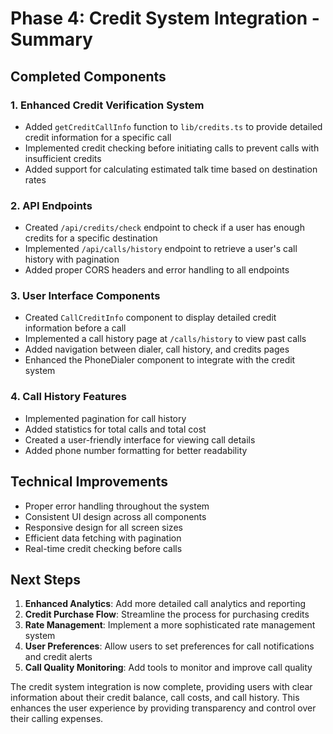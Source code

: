 # Phase 4: Credit System Integration - Summary

## Completed Components

### 1. Enhanced Credit Verification System

- Added `getCreditCallInfo` function to `lib/credits.ts` to provide detailed credit information for a specific call
- Implemented credit checking before initiating calls to prevent calls with insufficient credits
- Added support for calculating estimated talk time based on destination rates

### 2. API Endpoints

- Created `/api/credits/check` endpoint to check if a user has enough credits for a specific destination
- Implemented `/api/calls/history` endpoint to retrieve a user's call history with pagination
- Added proper CORS headers and error handling to all endpoints

### 3. User Interface Components

- Created `CallCreditInfo` component to display detailed credit information before a call
- Implemented a call history page at `/calls/history` to view past calls
- Added navigation between dialer, call history, and credits pages
- Enhanced the PhoneDialer component to integrate with the credit system

### 4. Call History Features

- Implemented pagination for call history
- Added statistics for total calls and total cost
- Created a user-friendly interface for viewing call details
- Added phone number formatting for better readability

## Technical Improvements

- Proper error handling throughout the system
- Consistent UI design across all components
- Responsive design for all screen sizes
- Efficient data fetching with pagination
- Real-time credit checking before calls

## Next Steps

1. **Enhanced Analytics**: Add more detailed call analytics and reporting
2. **Credit Purchase Flow**: Streamline the process for purchasing credits
3. **Rate Management**: Implement a more sophisticated rate management system
4. **User Preferences**: Allow users to set preferences for call notifications and credit alerts
5. **Call Quality Monitoring**: Add tools to monitor and improve call quality

The credit system integration is now complete, providing users with clear information about their credit balance, call costs, and call history. This enhances the user experience by providing transparency and control over their calling expenses.
